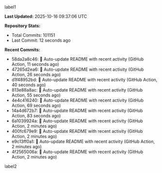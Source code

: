 
label1 
<!-- ACTIVITY_START -->
**Last Updated:** 2025-10-16 09:37:06 UTC

**Repository Stats:**
- Total Commits: 101151
- Last Commit: 12 seconds ago

**Recent Commits:**
- 58da2a8c46: 🤖 Auto-update README with recent activity (GitHub Action, 11 seconds ago)
- 47265d2ea6: 🤖 Auto-update README with recent activity (GitHub Action, 26 seconds ago)
- d1f48952bd: 🤖 Auto-update README with recent activity (GitHub Action, 40 seconds ago)
- 813e88a8ac: 🤖 Auto-update README with recent activity (GitHub Action, 55 seconds ago)
- 4e4c416240: 🤖 Auto-update README with recent activity (GitHub Action, 69 seconds ago)
- 14a4d672b7: 🤖 Auto-update README with recent activity (GitHub Action, 83 seconds ago)
- 6a1039924a: 🤖 Auto-update README with recent activity (GitHub Action, 2 minutes ago)
- 400fc679e9: 🤖 Auto-update README with recent activity (GitHub Action, 2 minutes ago)
- e9c13ff0a1: 🤖 Auto-update README with recent activity (GitHub Action, 2 minutes ago)
- 4f2565006a: 🤖 Auto-update README with recent activity (GitHub Action, 2 minutes ago)
<!-- ACTIVITY_END -->

label2
